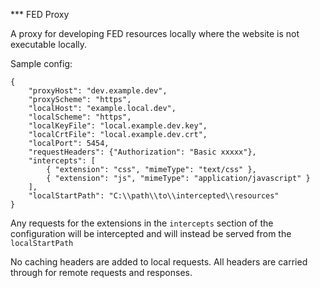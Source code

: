 *** FED Proxy

A proxy for developing FED resources locally where the website is not executable locally.

Sample config:

```
{
    "proxyHost": "dev.example.dev",
    "proxyScheme": "https",
    "localHost": "example.local.dev",
    "localScheme": "https",
    "localKeyFile": "local.example.dev.key",
    "localCrtFile": "local.example.dev.crt",
    "localPort": 5454,
    "requestHeaders": {"Authorization": "Basic xxxxx"},
    "intercepts": [
        { "extension": "css", "mimeType": "text/css" },
        { "extension": "js", "mimeType": "application/javascript" }
    ],
    "localStartPath": "C:\\path\\to\\intercepted\\resources"
}
```

Any requests for the extensions in the `intercepts` section of the configuration will be intercepted and will instead be served from the `localStartPath`

No caching headers are added to local requests. All headers are carried through for remote requests and responses.